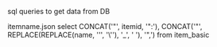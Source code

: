 sql queries to get data from DB

itemname.json
select CONCAT('\"', itemid, '\":'), CONCAT('\"', REPLACE(REPLACE(name, '\'', '\\\''), '_', ' '), '\",') from item_basic

